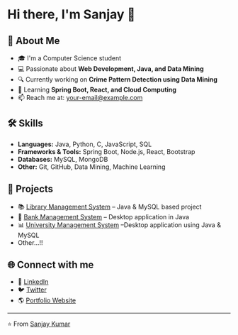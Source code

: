 # Hi there, I'm Sanjay 👋

## 🚀 About Me
- 🎓 I'm a Computer Science student
- 💻 Passionate about **Web Development, Java, and Data Mining**
- 🔍 Currently working on **Crime Pattern Detection using Data Mining**
- 🌱 Learning **Spring Boot, React, and Cloud Computing**
- 📫 Reach me at: [your-email@example.com](mailto:your-email@example.com)

## 🛠️ Skills
- **Languages:** Java, Python, C, JavaScript, SQL  
- **Frameworks & Tools:** Spring Boot, Node.js, React, Bootstrap  
- **Databases:** MySQL, MongoDB  
- **Other:** Git, GitHub, Data Mining, Machine Learning  

## 📂 Projects  
- 📚 [Library Management System](#) – Java & MySQL based project  
- 🏦 [Bank Management System](#) – Desktop application in Java
- 📊 [University Management System](#) –Desktop application using Java & MySQL
- Other...!!

## 🌐 Connect with me
- 💼 [LinkedIn](https://linkedin.com/in/yourprofile)  
- 🐦 [Twitter](https://twitter.com/yourprofile)  
- 🌎 [Portfolio Website](skportfolio0.netlify.app)

---
⭐️ From [Sanjay Kumar](https://github.com/Sanjaykumar770)
